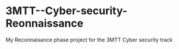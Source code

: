# 3MTT--Cyber-security-Reonnaissance
My Reconnaisance phase project for the 3MTT Cyber security track

